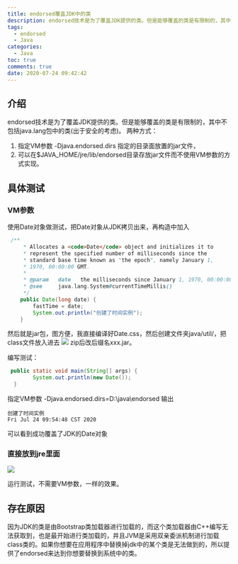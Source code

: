 ```yaml
---
title: endorsed覆盖JDK中的类
description: endorsed技术是为了覆盖JDK提供的类。但是能够覆盖的类是有限制的，其中不包括java.lang包中的类(出于安全的考虑)
tags:
  - endorsed
  - Java
categories:
  - Java
toc: true
comments: true
date: 2020-07-24 09:42:42
---
```


## 介绍

endorsed技术是为了覆盖JDK提供的类。但是能够覆盖的类是有限制的，其中不包括java.lang包中的类(出于安全的考虑)。
两种方式：
1. 指定VM参数 -Djava.endorsed.dirs 指定的目录面放置的jar文件，
2. 可以在$JAVA_HOME/jre/lib/endorsed目录存放jar文件而不使用VM参数的方式实现。

## 具体测试

### VM参数

使用Date对象做测试，把Date对象从JDK拷贝出来，再构造中加入
```java
 /**
     * Allocates a <code>Date</code> object and initializes it to
     * represent the specified number of milliseconds since the
     * standard base time known as "the epoch", namely January 1,
     * 1970, 00:00:00 GMT.
     *
     * @param   date   the milliseconds since January 1, 1970, 00:00:00 GMT.
     * @see     java.lang.System#currentTimeMillis()
     */
    public Date(long date) {
        fastTime = date;
        System.out.println("创建了时间实例");
    }
```

然后就是jar包，图方便，我直接编译好Date.css，然后创建文件夹java/util/，把class文件放入进去
<img src="https://gitee.com/unclezs/image-blog/raw/master//blog/20200724095314.png"/>
zip后改后缀名xxx.jar。

编写测试：
```java
 public static void main(String[] args) {
        System.out.println(new Date());
  }
```
指定VM参数 -Djava.endorsed.dirs=D:\java\endorsed
输出

```
创建了时间实例
Fri Jul 24 09:54:48 CST 2020
```
可以看到成功覆盖了JDK的Date对象

### 直接放到jre里面

<img src="https://gitee.com/unclezs/image-blog/raw/master//blog/20200724095823.png"/>

运行测试，不需要VM参数，一样的效果。


## 存在原因

因为JDK的类是由Bootstrap类加载器进行加载的，而这个类加载器由C++编写无法获取到，也是最开始进行类加载的，并且JVM是采用双亲委派机制进行加载class类的。如果你想要在应用程序中替换掉jdk中的某个类是无法做到的，所以提供了endorsed来达到你想要替换到系统中的类。